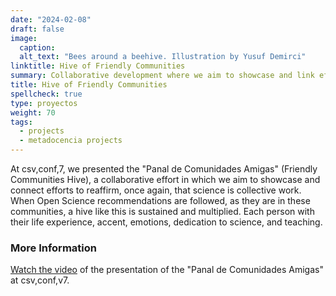 ```yaml
---
date: "2024-02-08"
draft: false
image:
  caption: 
  alt_text: "Bees around a beehive. Illustration by Yusuf Demirci"
linktitle: Hive of Friendly Communities
summary: Collaborative development where we aim to showcase and link efforts to reaffirm, once again, that science is collective work.
title: Hive of Friendly Communities
spellcheck: true
type: proyectos
weight: 70
tags:
  - projects
  - metadocencia projects
---
```

At csv,conf,7, we presented the "Panal de Comunidades Amigas" (Friendly Communities Hive), a collaborative effort in which we aim to showcase and connect efforts to reaffirm, once again, that science is collective work. When Open Science recommendations are followed, as they are in these communities, a hive like this is sustained and multiplied. Each person with their life experience, accent, emotions, dedication to science, and teaching.

### More Information
[Watch the video](https://www.youtube.com/watch?v=TjlvCvjiKmk) of the presentation of the "Panal de Comunidades Amigas" at csv,conf,v7.




